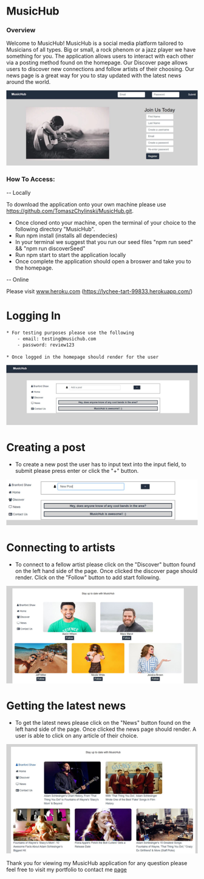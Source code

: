 # MusicHub

### Overview

Welcome to MusicHub! MusicHub is a social media platform tailored to Musicians of all types. Big or small, a rock phenom or a jazz player we have something for you. 
The application allows users to interact with each other via a posting method found on the homepage. Our Discover page allows users to discover new connections and follow artists of their choosing. Our news page is a great way for you to stay updated with the latest news around the world. 


<img src="./assets/images/musichub-01.JPG">


### How To Access:

 -- Locally

To download the application onto your own machine please use https://github.com/TomaszChylinski/MusicHub.git.

* Once cloned onto your machine, open the terminal of your choice to the following directory "MusicHub".
* Run npm install (installs all dependecies)
* In your terminal we suggest that you run our seed files "npm run seed" && "npm run discoverSeed"
* Run npm start to start the application locally
* Once complete the application should open a broswer and take you to the homepage.


-- Online

Please visit www.heroku.com (https://lychee-tart-99833.herokuapp.com/)

# Logging In
    * For testing purposes please use the following
        - email: testing@musichub.com
        - password: review123

    * Once logged in the homepage should render for the user


<img src="./assets/images/musichub-02.JPG">

# Creating a post

* To create a new post the user has to input text into the input field, to submit please press enter or click the "+" button.


<img src="./assets/images/musichub-03.JPG">

# Connecting to artists

* To connect to a fellow artist please click on the "Discover" button found on the left hand side of the page. Once clicked the discover page should render. Click on the "Follow" button to add start following.

<img src="./assets/images/musichub-04.JPG">

# Getting the latest news

* To get the latest news please click on the "News" button found on the left hand side of the page. Once clicked the news page should render. A user is able to click on any article of their choice.


<img src="./assets/images/musichub-05.JPG">


Thank you for viewing my MusicHub application for any question please feel free to visit my portfolio to contact me <a href="https://tomaszchylinski.github.io/chylinski-tomasz-portfolio/index.html">page</a>
